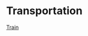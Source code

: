 # Transportation

[Train](Transportation%202082112793f34958af1963e6c5fbd7cc/Train%206e15096dd63747568e2679e29e8fd294.csv)